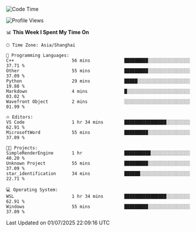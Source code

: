 <!--START_SECTION:waka-->
![Code Time](http://img.shields.io/badge/Code%20Time-3%2C023%20hrs%2033%20mins-blue)

![Profile Views](http://img.shields.io/badge/Profile%20Views-0-blue)

📊 **This Week I Spent My Time On** 

```text
🕑︎ Time Zone: Asia/Shanghai

💬 Programming Languages: 
C++                      56 mins             █████████░░░░░░░░░░░░░░░░   37.71 % 
Other                    55 mins             █████████░░░░░░░░░░░░░░░░   37.09 % 
Python                   29 mins             █████░░░░░░░░░░░░░░░░░░░░   19.88 % 
Markdown                 4 mins              █░░░░░░░░░░░░░░░░░░░░░░░░   03.02 % 
Wavefront Object         2 mins              ░░░░░░░░░░░░░░░░░░░░░░░░░   01.99 % 

🔥 Editors: 
VS Code                  1 hr 34 mins        ████████████████░░░░░░░░░   62.91 % 
MicrosoftWord            55 mins             █████████░░░░░░░░░░░░░░░░   37.09 % 

🐱‍💻 Projects: 
SimpleRenderEngine       1 hr                ██████████░░░░░░░░░░░░░░░   40.20 % 
Unknown Project          55 mins             █████████░░░░░░░░░░░░░░░░   37.09 % 
star_identification      34 mins             ██████░░░░░░░░░░░░░░░░░░░   22.71 % 

💻 Operating System: 
WSL                      1 hr 34 mins        ████████████████░░░░░░░░░   62.91 % 
Windows                  55 mins             █████████░░░░░░░░░░░░░░░░   37.09 % 
```


 Last Updated on 01/07/2025 22:09:16 UTC
<!--END_SECTION:waka-->